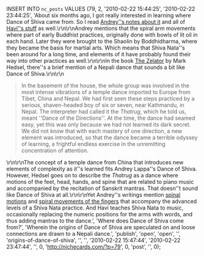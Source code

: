 <!--
title:
created:
updated:
slug:
tags:
-->
INSERT INTO `nc_posts` VALUES (79, 2, '2010-02-22 15:44:25', '2010-02-22 
23:44:25', 'About six months ago, I got really interested in learning where 
Dance of Shiva came from. So I read <a 
href="http://universal-yoga.com/?id=64707" title="Andrey Lappa''s writings on 
Dance of Shiva.">Andrey''s notes about it</a> and all of <a 
href="http://shivanata.com/" title="Havi Brook''s Shiva Nata blog.">Havi''s 
stuff</a> as well.\r\n\r\nAndrey mentions that the spiral arm movements where 
part of early Buddhist practices, originally done with bowls of lit oil in each 
hand. Later they were brought to the Shaolin by Boddhidharma, where they became 
the basis for martial arts. Which means that Shiva Nata''s been around for a 
long time, and elements of it have probably found their way into other 
practices as well.\r\n\r\nIn the book <a 
href="http://amazon.com/Zelator-Initiate-Explores-Ancient-Mysteries/dp/157863169
6" title="Buy &#8220;The Zelator&#8221; from Amazon.">The Zelator</a> by Mark 
Hedsel, there''s a brief mention of a Nepali dance that sounds a bit like Dance 
of Shiva.\r\n\r\n<blockquote><p>In the basement of the house, the whole group 
was involved in the most intense vibrations of a temple dance imported to 
Europe from Tibet, China and Nepal. We had first seen these steps practiced by 
a serious, shaven-headed boy of six or seven, near Kathmandu, in Nepal. The 
interpreter had called it the <em>Thatrug</em>, which he told us, meant ''Dance 
of the Directions''. At the time, the dance had seamed easy, yet this was only 
because we had not learned its dark secret. We did not know that with each 
mastery of one direction, a new element was introduced, so that the dance 
became a terrible odyssey of learning, a frightful endless exercise in the 
unremitting concentration of attention.</p></blockquote>\r\n\r\nThe concept of 
a temple dance from China that introduces new elements of complexity as it''s 
learned fits Andrey Lappa''s Dance of Shiva. However, Hedsel goes on to 
describe the <em>Thatrug</em> as a dance where motions of the feet, head, 
hands, and spine that are related to piano music and accompanied by the 
recitation of Sanskrit mantras. That doesn''t sound like Dance of Shiva at 
all.\r\n\r\nYet Andrey''s writings mention <a 
href="http://universal-yoga.com/?id=65007" title="Andrey''s notes about spinal 
motions and breath patterns in Dance of Shiva.">spinal motions</a> and <a 
href="http://universal-yoga.com/?id=65207" title="Andrey''s notes about 
advanced Dance of Shiva practice.">spiral movements of the fingers</a> that 
accompany the advanced levels of a Shiva Nata practice. And Havi teaches Shiva 
Nata to music, occasionally replacing the numeric positions for the arms with 
words, and thus adding mantras to the dance.', 'Where does Dance of Shiva come 
from?', 'Wherein the origins of Dance of Shiva are speculated on and loose 
connections are drawn to a Nepali dance.', 'publish', 'open', 'open', '', 
'origins-of-dance-of-shiva', '', '', '2010-02-22 15:47:44', '2010-02-22 
23:47:44', '', 0, 'http://nichecards.com/?p=79', 0, 'post', '', 0);
